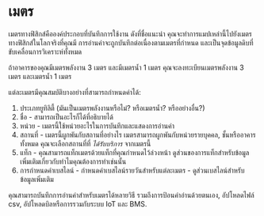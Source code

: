 # เมตร

เมตรทางฟิสิกส์คือองค์ประกอบที่บันทึกการใช้งาน ดังที่ชื่อแนะนำ คุณจะทำการแมปเหล่านี้ไปยังเมตรทางฟิสิกส์ในโลกจริงที่คุณมี การอ่านค่าจะถูกบันทึกต่อเนื่องตามเมตรที่กำหนด และเป็นจุดข้อมูลดิบที่ขับเคลื่อนการวิเคราะห์ทั้งหมด

ถ้าอาคารของคุณมีเมตรพลังงาน 3 เมตร และมีเมตรน้ำ 1 เมตร คุณจะลงทะเบียนเมตรพลังงาน 3 เมตร และเมตรน้ำ 1 เมตร

แต่ละเมตรมีคุณสมบัติบางอย่างที่สามารถกำหนดค่าได้:

1. ประเภทยูทิลิตี้ (มันเป็นเมตรพลังงานหรือไม่? หรือเมตรน้ำ? หรืออย่างอื่น?)
2. ชื่อ - สามารถเป็นอะไรก็ได้ที่อธิบายได้
3. หน่วย - เมตรนี้ใช้หน่วยอะไรในการบันทึกและแสดงการอ่านค่า
4. สถานที่ - เมตรนี้ผูกพันกับสถานที่อย่างไร เมตรสามารถผูกพันกับหน่วยรายบุคคล, ชั้นหรืออาคารทั้งหมด คุณจะเลือกสถานที่ที่ _ได้รับบริการ_ จากเมตรนี้
5. แท็ก - คุณสามารถแท็กเมตรด้วยแท็กที่คุณกำหนดไว้ล่วงหน้า ดูส่วนของการแท็กสำหรับข้อมูลเพิ่มเติมเกี่ยวกับทำไมคุณต้องการทำเช่นนั้น
6. การกำหนดค่าเบสไลน์ - กำหนดค่าเบสไลน์รายวันสำหรับแต่ละเมตร - ดูส่วนเบสไลน์สำหรับข้อมูลเพิ่มเติม

คุณสามารถบันทึกการอ่านค่าสำหรับเมตรได้หลายวิธี รวมถึงการป้อนค่าอ่านด้วยตนเอง, อัปโหลดไฟล์ csv, อัปโหลดบิลหรือการรวมกับระบบ IoT และ BMS.
